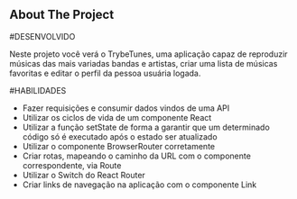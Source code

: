 <!-- ABOUT THE PROJECT -->
## About The Project

#DESENVOLVIDO

Neste projeto você verá o TrybeTunes, uma aplicação capaz de reproduzir músicas das mais variadas bandas e artistas, criar uma lista de músicas favoritas e editar o perfil da pessoa usuária logada.

#HABILIDADES

- Fazer requisições e consumir dados vindos de uma API
- Utilizar os ciclos de vida de um componente React
- Utilizar a função setState de forma a garantir que um determinado código só é executado após o estado ser atualizado
- Utilizar o componente BrowserRouter corretamente
- Criar rotas, mapeando o caminho da URL com o componente correspondente, via Route
- Utilizar o Switch do React Router
- Criar links de navegação na aplicação com o componente Link
